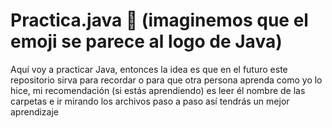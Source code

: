 # Practica.java 🍵 (imaginemos que el emoji se parece al logo de Java)
Aquí voy a practicar Java, entonces la idea es que en el futuro este repositorio sirva para recordar o para que otra persona aprenda como yo lo hice, mi recomendación (si estás aprendiendo) es leer él nombre de las carpetas e ir mirando los archivos paso a paso así tendrás un mejor aprendizaje 
